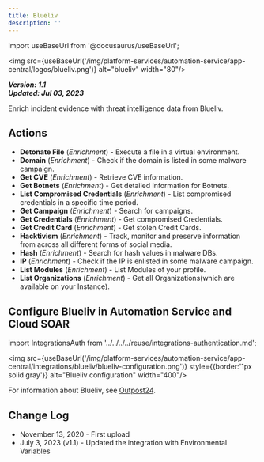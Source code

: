 ```yaml
---
title: Blueliv
description: ''
---
```

import useBaseUrl from '@docusaurus/useBaseUrl';

<img src={useBaseUrl('/img/platform-services/automation-service/app-central/logos/blueliv.png')} alt="blueliv" width="80"/>

***Version: 1.1  
Updated: Jul 03, 2023***

Enrich incident evidence with threat intelligence data from Blueliv.

## Actions

* **Detonate File** (*Enrichment*) - Execute a file in a virtual environment.
* **Domain** (*Enrichment*) - Check if the domain is listed in some malware campaign.
* **Get CVE** (*Enrichment*) - Retrieve CVE information.
* **Get Botnets** (*Enrichment*) - Get detailed information for Botnets.
* **List Compromised Credentials** (*Enrichment*) - List compromised credentials in a specific time period.
* **Get Campaign** (*Enrichment*) - Search for campaigns.
* **Get Credentials** (*Enrichment*) - Get compromised Credentials.
* **Get Credit Card** (*Enrichment*) - Get stolen Credit Cards.
* **Hacktivism** (*Enrichment*) - Track, monitor and preserve information from across all different forms of social media.
* **Hash** (*Enrichment*) - Search for hash values in malware DBs.
* **IP** (*Enrichment*) - Check if the IP is enlisted in some malware campaign.
* **List Modules** (*Enrichment*) - List Modules of your profile.
* **List Organizations** (*Enrichment*) - Get all Organizations(which are available on your Instance).

## Configure Blueliv in Automation Service and Cloud SOAR

import IntegrationsAuth from '../../../../reuse/integrations-authentication.md';

<IntegrationsAuth/>

<img src={useBaseUrl('/img/platform-services/automation-service/app-central/integrations/blueliv/blueliv-configuration.png')} style={{border:'1px solid gray'}} alt="Blueliv configuration" width="400"/>

For information about Blueliv, see [Outpost24](https://outpost24.com/blog/outpost24-acquires-threat-intelligence-solution-blueliv/).

## Change Log

* November 13, 2020 - First upload
* July 3, 2023 (v1.1) - Updated the integration with Environmental Variables
